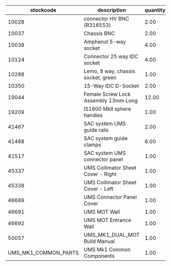 |stockcode|description|quantity|location|
|---------|-----------|--------|--------|
|10028|connector HV BNC (R316553)|2.00||
|10037|Chassis BNC|2.00||
|10038|Amphenol  5-way socket|4.00||
|10124|Connector 25 way IDC socket|4.00||
|10288|Lemo, 8 way, chassis socket, green|1.00||
|10350|15-Way IDC D-Socket|2.00||
|19044|Female Screw Lock Assembly 13mm Long|12.00||
|19209|IS1800 MkII sphere handles|1.00||
|41467|SAC system UMS guide rails|2.00||
|41468|SAC system guide clamps|6.00||
|41517|SAC system UMS connector panel|1.00||
|45337|UMS Collimator Sheet Cover - Right|1.00||
|45338|UMS Collimator Sheet Cover - Left|1.00||
|46689|UMS Connector Panel Cover|1.00||
|46691|UMS MOT Wall|1.00||
|46692|UMS MOT Entrance Wall|1.00||
|50057|UMS_MK1_DUAL_MOT Build Manual|1.00||
|UMS_MK1_COMMON_PARTS|UMS Mk1 Common Components|1.00||
